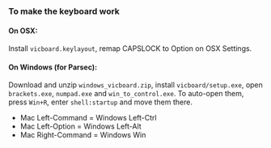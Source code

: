 ### To make the keyboard work

#### On OSX:

Install `vicboard.keylayout`, remap CAPSLOCK to Option on OSX Settings.

#### On Windows (for Parsec):

Download and unzip `windows_vicboard.zip`, install
`vicboard/setup.exe`, open `brackets.exe`, `numpad.exe` and
`win_to_control.exe`. To auto-open them, press `Win+R`,
enter `shell:startup` and move them there.

- Mac Left-Command = Windows Left-Ctrl
- Mac Left-Option = Windows Left-Alt
- Mac Right-Command = Windows Win
